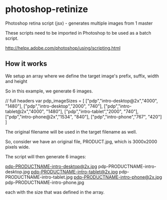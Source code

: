 photoshop-retinize
==================

Photoshop retina script (jsx) - generates multiple images from 1 master

These scripts need to be imported in Photoshop to be used as a batch script.

http://helpx.adobe.com/photoshop/using/scripting.html

How it works
------------
We setup an array where we define the target image's prefix, suffix, width and height

So in this example, we generate 6 images.

// full headers
var pdp_imageSizes = [
    ["pdp","intro-desktop@2x","4000", "1480"],
    ["pdp","intro-desktop","2000", "740"],
    ["pdp","intro-tablet@2x","4000", "1480"],
    ["pdp","intro-tablet","2000", "740"],
    ["pdp","intro-phone@2x","1534", "840"],
    ["pdp","intro-phone","767", "420"]
]

The original filename will be used in the target filename as well.

So, consider we have an original file, PRODUCT.jpg, which is 3000x2000 pixels wide.

The script will then generate 6 images:

pdp-PRODUCTNAME-intro-desktop@2x.jpg
pdp-PRODUCTNAME-intro-desktop.jpg
pdp-PRODUCTNAME-intro-tablet@2x.jpg
pdp-PRODUCTNAME-intro-tablet.jpg
pdp-PRODUCTNAME-intro-phone@2x.jpg
pdp-PRODUCTNAME-intro-phone.jpg

each with the size that was defined in the array.